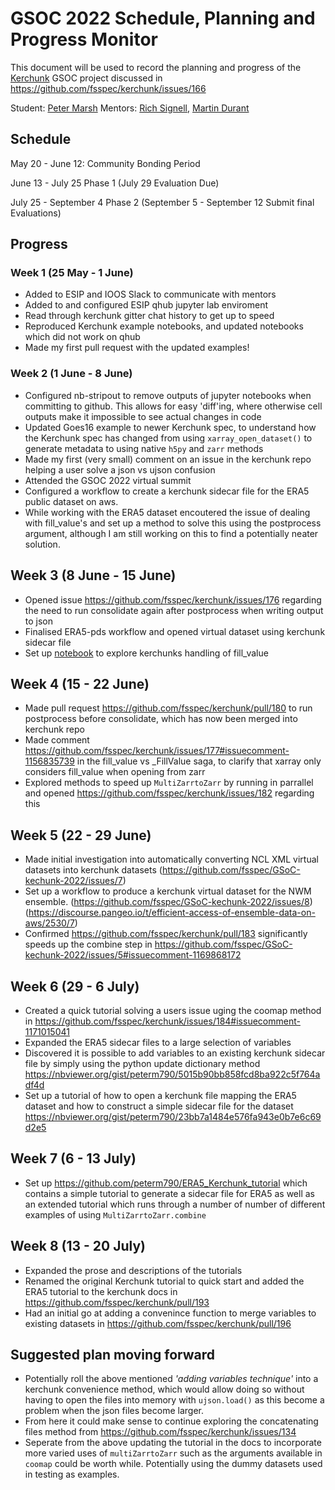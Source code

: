 # GSOC 2022 Schedule, Planning and Progress Monitor

This document will be used to record the planning and progress of the [Kerchunk](https://github.com/fsspec/kerchunk) GSOC project discussed in https://github.com/fsspec/kerchunk/issues/166 

Student: [Peter Marsh](https://github.com/peterm790) Mentors: [Rich Signell](https://github.com/rsignell-usgs), [Martin Durant](https://github.com/martindurant)

## Schedule

May 20 - June 12: Community Bonding Period

June 13	- July 25 Phase 1 (July 29 Evaluation Due)

July 25 - September 4 Phase 2 (September 5 - September 12 Submit final Evaluations)


## Progress

### Week 1 (25 May - 1 June)

* Added to ESIP and IOOS Slack to communicate with mentors
* Added to and configured ESIP qhub jupyter lab enviroment
* Read through kerchunk gitter chat history to get up to speed
* Reproduced Kerchunk example notebooks, and updated notebooks which did not work on qhub
* Made my first pull request with the updated examples!

### Week 2 (1 June - 8 June)

* Configured nb-stripout to remove outputs of jupyter notebooks when committing to github. This allows for easy 'diff'ing, where otherwise cell outputs make it impossible to see actual changes in code
* Updated Goes16 example to newer Kerchunk spec, to understand how the Kerchunk spec has changed from using `xarray_open_dataset()` to generate metadata to using native `h5py` and `zarr` methods
* Made my first (very small) comment on an issue in the kerchunk repo helping a user solve a json vs ujson confusion
* Attended the GSOC 2022 virtual summit
* Configured a workflow to create a kerchunk sidecar file for the ERA5 public dataset on aws. 
* While working with the ERA5 dataset encoutered the issue of dealing with fill_value's and set up a method to solve this using the postprocess argument, although I am still working on this to find a potentially neater solution.  

## Week 3 (8 June - 15 June)
* Opened issue https://github.com/fsspec/kerchunk/issues/176 regarding the need to run consolidate again after postprocess when writing output to json 
* Finalised ERA5-pds workflow and opened virtual dataset using kerchunk sidecar file 
* Set up [notebook](https://gist.github.com/peterm790/76e63edbde9a9feccccaee405bcbc4ca) to explore kerchunks handling of fill_value

## Week 4 (15 - 22 June)
* Made pull request https://github.com/fsspec/kerchunk/pull/180 to run postprocess before consolidate, which has now been merged into kerchunk repo
* Made comment https://github.com/fsspec/kerchunk/issues/177#issuecomment-1156835739 in the fill_value vs _FillValue saga, to clarify that xarray only considers fill_value when opening from zarr
* Explored methods to speed up `MultiZarrtoZarr` by running in parrallel and opened https://github.com/fsspec/kerchunk/issues/182 regarding this

## Week 5 (22 - 29 June)
* Made initial investigation into automatically converting NCL XML virtual datasets into kerchunk datasets (https://github.com/fsspec/GSoC-kechunk-2022/issues/7)
* Set up a workflow to produce a kerchunk virtual dataset for the NWM ensemble. (https://github.com/fsspec/GSoC-kechunk-2022/issues/8) (https://discourse.pangeo.io/t/efficient-access-of-ensemble-data-on-aws/2530/7)
* Confirmed https://github.com/fsspec/kerchunk/pull/183 significantly speeds up the combine step in https://github.com/fsspec/GSoC-kechunk-2022/issues/5#issuecomment-1169868172

## Week 6 (29 - 6 July)
* Created a quick tutorial solving a users issue uging the coomap method in https://github.com/fsspec/kerchunk/issues/184#issuecomment-1171015041
* Expanded the ERA5 sidecar files to a large selection of variables
* Discovered it is possible to add variables to an existing kerchunk sidecar file by simply using the python update dictionary method https://nbviewer.org/gist/peterm790/5015b90bb858fcd8ba922c5f764adf4d
* Set up a tutorial of how to open a kerchunk file mapping the ERA5 dataset and how to construct a simple sidecar file for the dataset https://nbviewer.org/gist/peterm790/23bb7a1484e576fa943e0b7e6c69d2e5

## Week 7 (6 - 13 July)
* Set up https://github.com/peterm790/ERA5_Kerchunk_tutorial which contains a simple tutorial to generate a sidecar file for ERA5 as well as an extended tutorial which runs through a number of number of different examples of using `MultiZarrtoZarr.combine`

## Week 8 (13 - 20 July)
* Expanded the prose and descriptions of the tutorials
* Renamed the original Kerchunk tutorial to quick start and added the ERA5 tutorial to the kerchunk docs in https://github.com/fsspec/kerchunk/pull/193
* Had an initial go at adding a convenince function to merge variables to existing datasets in https://github.com/fsspec/kerchunk/pull/196






## Suggested plan moving forward
* Potentially roll the above mentioned *'adding variables technique'* into a kerchunk convenience method, which would allow doing so without having to open the files into memory with `ujson.load()` as this become a problem when the json files become larger. 
* From here it could make sense to continue exploring the concatenating files method from https://github.com/fsspec/kerchunk/issues/134
* Seperate from the above updating the tutorial in the docs to incorporate more varied uses of `multiZarrtoZarr` such as the arguments available in `coomap` could be worth while. Potentially using the dummy datasets used in testing as examples. 
